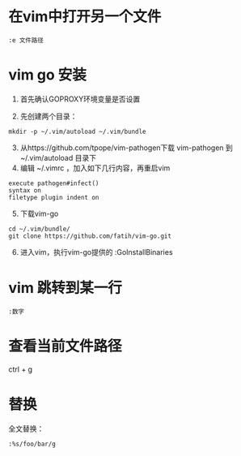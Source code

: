 # 在vim中打开另一个文件
```
:e 文件路径
```

# vim go 安装
1. 首先确认GOPROXY环境变量是否设置

2. 先创建两个目录：
```
mkdir -p ~/.vim/autoload ~/.vim/bundle
```
3. 从https://github.com/tpope/vim-pathogen下载 vim-pathogen 到 ~/.vim/autoload 目录下
4. 编辑  ~/.vimrc  ，加入如下几行内容，再重启vim
```
execute pathogen#infect()
syntax on
filetype plugin indent on
```
5. 下载vim-go
```
cd ~/.vim/bundle/
git clone https://github.com/fatih/vim-go.git
```
6. 进入vim，执行vim-go提供的 :GoInstallBinaries

# vim 跳转到某一行
```
:数字
```
# 查看当前文件路径
ctrl + g

# 替换
全文替换：
```
:%s/foo/bar/g
```
